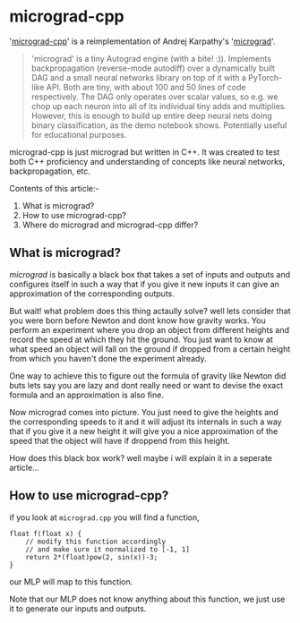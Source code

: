 # micrograd-cpp

'[micrograd-cpp](https://github.com/vallabhvidy/micrograd-cpp)' is a reimplementation of Andrej Karpathy's '[micrograd](https://github.com/karpathy/micrograd)'. 

> 'micrograd' is a tiny Autograd engine (with a bite! :)). Implements backpropagation (reverse-mode autodiff) over a dynamically built DAG and a small neural networks library on top of it with a PyTorch-like API. Both are tiny, with about 100 and 50 lines of code respectively. The DAG only operates over scalar values, so e.g. we chop up each neuron into all of its individual tiny adds and multiplies. However, this is enough to build up entire deep neural nets doing binary classification, as the demo notebook shows. Potentially useful for educational purposes.

micrograd-cpp is just micrograd but written in C++. It was created to test both C++ proficiency and understanding of concepts like neural networks, backpropagation, etc.

Contents of this article:-  
1. What is micrograd?  
2. How to use micrograd-cpp?  
3. Where do micrograd and micrograd-cpp differ?  


## What is micrograd?

*micrograd* is basically a black box that takes a set of inputs and outputs and configures itself in such a way that if you give it new inputs it can give an approximation of the corresponding outputs.

But wait! what problem does this thing actaully solve? well lets consider that you were born before Newton and dont know how gravity works. You perform an experiment where you drop an object from different heights and record the speed at which they hit the ground. You just want to know at what speed an object will fall on the ground if dropped from a certain height from which you haven't done the experiment already. 

One way to achieve this to figure out the formula of gravity like Newton did buts lets say you are lazy and dont really need or want to devise the exact formula and an approximation is also fine.

Now micrograd comes into picture. You just need to give the heights and the corresponding speeds to it and it will adjust its internals in such a way that if you give it a new height it will give you a nice approximation of the speed that the object will have if droppend from this height.

How does this black box work? well maybe i will explain it in a seperate article...


## How to use micrograd-cpp?

if you look at `micrograd.cpp` you will find a function, 

```
float f(float x) {
    // modify this function accordingly
    // and make sure it normalized to [-1, 1]
    return 2*(float)pow(2, sin(x))-3;
}
```

our MLP will map to this function. 

Note that our MLP does not know anything about this function, we just use it to generate our inputs and outputs. 

